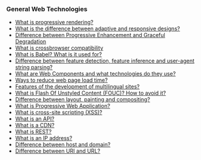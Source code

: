 ### General Web Technologies

- [What is progressive rendering?](https://github.com/AbdKayali3/Collection-of-Front-End-interview-questions/blob/main/Categories/General-web-tech/q1.md)
- [What is the difference between adaptive and responsive designs?](https://github.com/AbdKayali3/Collection-of-Front-End-interview-questions/blob/main/Categories/General-web-tech/q2.md)
- [Difference between Progressive Enhancement and Graceful Degradation](https://github.com/AbdKayali3/Collection-of-Front-End-interview-questions/blob/main/Categories/General-web-tech/q3.md)
- [What is crossbrowser compatibility](https://github.com/AbdKayali3/Collection-of-Front-End-interview-questions/blob/main/Categories/General-web-tech/q4.md)
- [What is Babel? What is it used for?](https://github.com/AbdKayali3/Collection-of-Front-End-interview-questions/blob/main/Categories/General-web-tech/q5.md)
- [Difference between feature detection, feature inference and user-agent string parsing?](https://github.com/AbdKayali3/Collection-of-Front-End-interview-questions/blob/main/Categories/General-web-tech/q6.md)
- [What are Web Components and what technologies do they use?](https://github.com/AbdKayali3/Collection-of-Front-End-interview-questions/blob/main/Categories/General-web-tech/q7.md)
- [Ways to reduce web page load time?]()
- [Features of the development of multilingual sites?]()
- [What is Flash Of Unstyled Content (FOUC)? How to avoid it?]()
- [Difference between layout, painting and compositing?]()
- [What is Progressive Web Application?]()
- [What is cross-site scripting (XSS)?]()
- [What is an API?]()
- [What is a CDN?]()
- [What is REST?]()
- [What is an IP address?]()
- [Difference between host and domain?]()
- [Difference between URI and URL?]()
